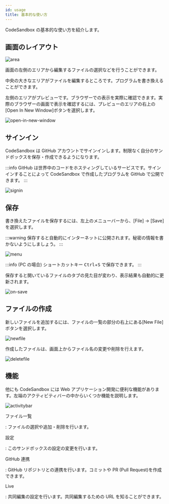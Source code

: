 ```yaml
---
id: usage
title: 基本的な使い方
---
```


CodeSandbox の基本的な使い方を紹介します。

## 画面のレイアウト

![area](https://i.gyazo.com/2dedff98cf5997e6582242e42f1401fd.png)

画面の左側のエリアから編集するファイルの選択などを行うことができます。

中央の大きなエリアがファイルを編集するところです。プログラムを書き換えることができます。

左側のエリアがプレビューです。ブラウザーでの表示を実際に確認できます。実際のブラウザーの画面で表示を確認するには、プレビューのエリアの右上の[Open In New Window]ボタンを選択します。

![open-in-new-window](https://i.gyazo.com/44c66d294361d40bd6109ed94fc8b0f0.png)

## サインイン

CodeSandbox は GitHub アカウントでサインインします。制限なく自分のサンドボックスを保存・作成できるようになります。

:::info
GitHub は世界中のコードをホスティングしているサービスです。サインインすることによって CodeSandbox で作成したプログラムを GitHub で公開できます。
:::

![signin](https://i.gyazo.com/6253559e46d4dddc718d8d0d9c52a62a.png)

## 保存

書き換えたファイルを保存するには、左上のメニューバーから、[File] → [Save] を選択します。

:::warning
保存すると自動的にインターネットに公開されます。秘密の情報を書かないようにしましょう。
:::

![menu](https://i.imgur.com/5ipA65C.png)

:::info
(PC の場合) ショートカットキー <kbd>Ctrl</kbd>+<kbd>S</kbd> で保存できます。
:::

保存すると開いているファイルのタブの見た目が変わり、表示結果も自動的に更新されます。

![on-save](https://i.imgur.com/cScnE7L.png)

## ファイルの作成

新しいファイルを追加するには、ファイルの一覧の部分の右上にある[New File]ボタンを選択します。

![newfile](https://i.imgur.com/b5LF4Fg.png)

作成したファイルは、画面上からファイル名の変更や削除を行えます。

![deletefile](https://i.imgur.com/WU3GwtD.png)

## 機能

他にも CodeSandbox には Web アプリケーション開発に便利な機能があります。左端のアクティビティバーの中からいくつか機能を説明します。

![activitybar](https://i.imgur.com/aqCK6jO.png)

ファイル一覧

: ファイルの選択や追加・削除を行います。

設定

: このサンドボックスの設定の変更を行います。

GitHub 連携

: GitHub リポジトリとの連携を行います。コミットや PR (Pull Request)を作成できます。

Live

: 共同編集の設定を行います。共同編集するための URL を知ることができます。
